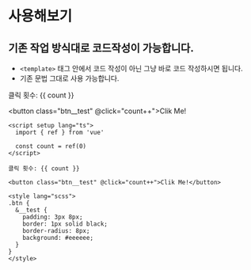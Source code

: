 <!-- 기존 vue 파일의 <script> 영역 -->
<script setup lang="ts">
import { ref } from 'vue'

const count = ref(0)
</script>

<!-- 기존 vue 파일의 <template> 영역 -->
# 사용해보기
## 기존 작업 방식대로 코드작성이 가능합니다.
- `<template>` 태그 안에서 코드 작성이 아닌 그냥 바로 코드 작성하시면 됩니다.
- 기존 문법 그대로 사용 가능합니다.

클릭 횟수: {{ count }}

<button class="btn__test" @click="count++">Clik Me!</button>

```
<script setup lang="ts">
  import { ref } from 'vue'

  const count = ref(0)
</script>

클릭 횟수: {{ count }}

<button class="btn__test" @click="count++">Clik Me!</button>

<style lang="scss">
.btn {
  &__test {
    padding: 3px 8px;
    border: 1px solid black;
    border-radius: 8px;
    background: #eeeeee;
  }
}
</style>
```

<!-- 기존 vue 파일의 <style> 영역 -->
<style lang="scss">
$test: #eeeeee;

.btn {
  &__test {
    padding: 3px 8px;
    border: 1px solid black;
    border-radius: 8px;
    background: $test;
  }
}
</style>
